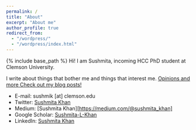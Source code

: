 ```yaml
---
permalink: /
title: "About"
excerpt: "About me"
author_profile: true
redirect_from: 
  - "/wordpress/"
  - "/wordpress/index.html"
---
```


{% include base_path %}
Hi! I am Sushmita, incoming HCC PhD student at Clemson University.

I write about things that bother me and things that interest me. <u><a href="https://medium.com/@sushmita_khan">Opinions and more </a>Check out my blog posts! </u>

* E-mail: sushmik [at] clemson.edu
* Twitter: [Sushmita Khan](http://twitter.com/sushmitalkhan)
* Medium: [Sushmita Khan][https://medium.com/@sushmita_khan]
* Google Scholar: [Sushmita-L-Khan](https://scholar.google.com/citations?user=QAn9xN8AAAAJ&hl=en)
* LinkedIn: [Sushmita Khan](https://www.linkedin.com/in/sushmitakhan/)
<!-- * Medium: [sushmita_khan](https://medium.com/@sushmita_khan) -->